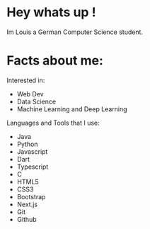 # Hey whats up !

Im Louis a German Computer Science student.


# Facts about me:

Interested in: 
- Web Dev
- Data Science
- Machine Learning and Deep Learning

Languages and Tools that I use:
- Java
- Python
- Javascript
- Dart
- Typescript
- C
- HTML5
- CSS3
- Bootstrap
- Next.js
- Git
- Github
 
